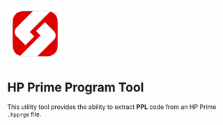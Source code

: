 <img src="https://raw.githubusercontent.com/Insoft-UK/PrimeSDK/main/assets/insoft.png" style="width: 128px" />

# HP Prime Program Tool
This utility tool provides the ability to extract **PPL** code from an HP Prime `.hpprgm` file.
